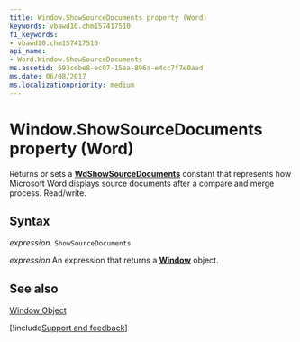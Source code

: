 ```yaml
---
title: Window.ShowSourceDocuments property (Word)
keywords: vbawd10.chm157417510
f1_keywords:
- vbawd10.chm157417510
api_name:
- Word.Window.ShowSourceDocuments
ms.assetid: 693cebe8-ec07-15aa-896a-e4cc7f7e0aad
ms.date: 06/08/2017
ms.localizationpriority: medium
---
```



# Window.ShowSourceDocuments property (Word)

Returns or sets a **[WdShowSourceDocuments](Word.WdShowSourceDocuments.md)** constant that represents how Microsoft Word displays source documents after a compare and merge process. Read/write.


## Syntax

_expression_. `ShowSourceDocuments`

 _expression_ An expression that returns a **[Window](Word.Window.md)** object.


## See also


[Window Object](Word.Window.md)

[!include[Support and feedback](~/includes/feedback-boilerplate.md)]